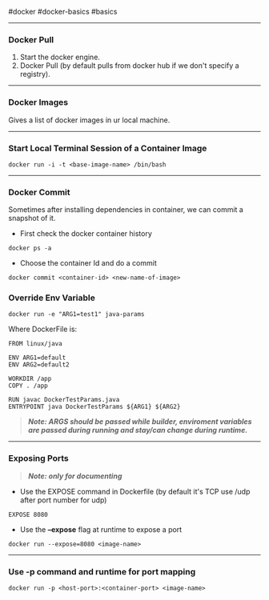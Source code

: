 #docker #docker-basics #basics 
***
### Docker Pull
1. Start the docker engine.
2. Docker Pull (by default pulls from docker hub if we don't specify a registry).
***
### Docker Images
Gives a list of docker images in ur local machine.
***
### Start Local Terminal Session of a Container Image
```
docker run -i -t <base-image-name> /bin/bash
```
***
### Docker Commit
Sometimes after installing dependencies in container, we can commit a snapshot of it.
- First check the docker container history
```
docker ps -a
```
- Choose the container Id and do a commit
```
docker commit <container-id> <new-name-of-image>
```

### Override Env Variable
```
docker run -e "ARG1=test1" java-params
```
Where DockerFile is:
```
FROM linux/java

ENV ARG1=default
ENV ARG2=default2

WORKDIR /app
COPY . /app

RUN javac DockerTestParams.java
ENTRYPOINT java DockerTestParams ${ARG1} ${ARG2}
```
>**_Note: ARGS should be passed while builder, enviroment variables are passed during running and stay/can change during runtime._**
***
### Exposing Ports
> **_Note: only for documenting_**
- Use the EXPOSE command in Dockerfile (by default it's TCP use /udp after port number for udp)
```
EXPOSE 8080
```
- Use the **–expose** flag at runtime to expose a port
```
docker run --expose=8080 <image-name>
```
***
### Use -p command and runtime for port mapping
```
docker run -p <host-port>:<container-port> <image-name>
```
